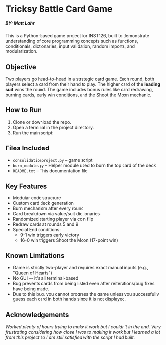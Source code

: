# Tricksy Battle Card Game
##### BY: Matt Lahr

This is a Python-based game project for INST126, built to demonstrate understanding of core programming concepts such as functions, conditionals, dictionaries, input validation, random imports, and modularization.

## Objective

Two players go head-to-head in a strategic card game. Each round, both players select a card from their hand to play. The higher card of the **leading suit** wins the round. The game includes bonus rules like card redrawing, burning cards, early win conditions, and the Shoot the Moon mechanic.

## How to Run

1. Clone or download the repo.
2. Open a terminal in the project directory.
3. Run the main script:

## Files Included

- `consolidationproject.py` – game script
- `burn_module.py` – Helper module used to burn the top card of the deck
- `README.txt` – This documentation file

## Key Features

- Modular code structure
- Custom card deck generation
- Burn mechanism after every round
- Card breakdown via value/suit dictionaries
- Randomized starting player via coin flip
- Redraw cards at rounds 5 and 9
- Special End conditions:
  - 9-1 win triggers early victory
  - 16-0 win triggers Shoot the Moon (17-point win)

## Known Limitations

- Game is strictly two-player and requires exact manual inputs (e.g., "Queen of Hearts")
- No GUI -- it's all terminal-based
- Bug prevents cards from being listed even after reiterations/bug fixes have being made.
- Due to this bug, you cannot progress the game unless you successfully guess each card in both hands since it is not displayed.
  
## Acknowledgements
_Worked plenty of hours trying to make it work but I couldn't in the end. Very frustrating considering how close I was to making it work but I learned a lot from this project so I am still satisfied with the script I had built._
